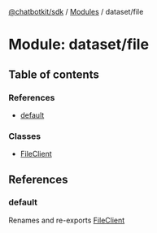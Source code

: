 [@chatbotkit/sdk](../README.md) / [Modules](../modules.md) / dataset/file

# Module: dataset/file

## Table of contents

### References

- [default](dataset_file.md#default)

### Classes

- [FileClient](../classes/dataset_file.FileClient.md)

## References

### default

Renames and re-exports [FileClient](../classes/dataset_file.FileClient.md)
